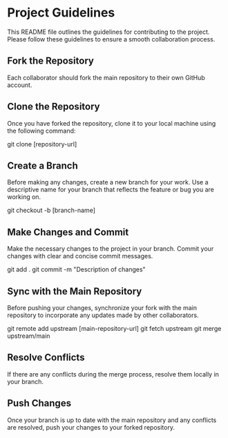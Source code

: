 # Project Guidelines

This README file outlines the guidelines for contributing to the project. Please follow these guidelines to ensure a smooth collaboration process.

## Fork the Repository

Each collaborator should fork the main repository to their own GitHub account.

## Clone the Repository

Once you have forked the repository, clone it to your local machine using the following command:

git clone [repository-url]

## Create a Branch

Before making any changes, create a new branch for your work. Use a descriptive name for your branch that reflects the feature or bug you are working on.

git checkout -b [branch-name]


## Make Changes and Commit

Make the necessary changes to the project in your branch. Commit your changes with clear and concise commit messages.

git add .
git commit -m "Description of changes"

## Sync with the Main Repository

Before pushing your changes, synchronize your fork with the main repository to incorporate any updates made by other collaborators.

git remote add upstream [main-repository-url]
git fetch upstream
git merge upstream/main

## Resolve Conflicts

If there are any conflicts during the merge process, resolve them locally in your branch.

## Push Changes

Once your branch is up to date with the main repository and any conflicts are resolved, push your changes to your forked repository.

